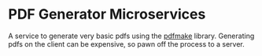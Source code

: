 # PDF Generator Microservices

A service to generate very basic pdfs using the [pdfmake](https://github.com/bpampuch/pdfmake) library. Generating pdfs on the client can be expensive, so pawn off the process to a server.

